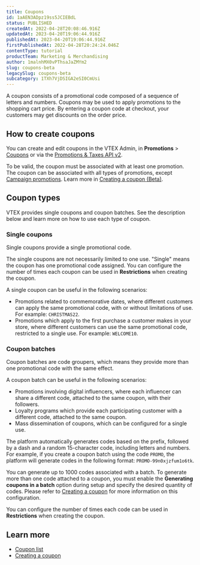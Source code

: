 ```yaml
---
title: Coupons
id: 1aAEN3ADpz19ss5JCIEBdL
status: PUBLISHED
createdAt: 2022-04-28T20:08:46.916Z
updatedAt: 2023-04-20T19:06:44.916Z
publishedAt: 2023-04-20T19:06:44.916Z
firstPublishedAt: 2022-04-28T20:24:24.046Z
contentType: tutorial
productTeam: Marketing & Merchandising
author: 1malnhMX0vPThsaJaZMYm2
slug: coupons-beta
legacySlug: coupons-beta
subcategory: 1TXh7VjDSIGA2eSI0CmUsi
---
```


A coupon consists of a promotional code composed of a sequence of letters and numbers. Coupons may be used to apply promotions to the shopping cart price. By entering a coupon code at checkout, your customers may get discounts on the order price.

## How to create coupons

You can create and edit coupons in the VTEX Admin, in **Promotions** > [Coupons](https://help.vtex.com/en/tutorial/coupons-list-beta--5z5ya3IonsC2W4B5h4JrsZ) or via the [Promotions & Taxes API v2](https://developers.vtex.com/vtex-rest-api/reference/promotions-taxes-api-v2).

<div class="alert alert-warning">
<p>To be valid, the coupon must be associated with at least one promotion. The coupon can be associated with all types of promotions, except <a href="https://help.vtex.com/en/tutorial/campaign-promotion--1ChYXhK2AQGuS6wAqS8Ume">Campaign promotions</a>. Learn more in <a href="https://help.vtex.com/en/tutorial/creating-a-coupon-beta--7lMk3MmhNp2IEccyGApxU">Creating a coupon (Beta)</a>.</p>
</div>

## Coupon types

VTEX provides single coupons and coupon batches. See the description below and learn more on how to use each type of coupon.

### Single coupons

Single coupons provide a single promotional code.

The single coupons are not necessarily limited to one use. "Single" means the coupon has one promotional code assigned. You can configure the number of times each coupon can be used in **Restrictions** when creating the coupon.

A single coupon can be useful in the following scenarios:

* Promotions related to commemorative dates, where different customers can apply the same promotional code, with or without limitations of use. For example: `CHRISTMAS22`.
* Promotions which apply to the first purchase a customer makes in your store, where different customers can use the same promotional code, restricted to a single use. For example: `WELCOME10`.

### Coupon batches

Coupon batches are code groupers, which means they provide more than one promotional code with the same effect.

A coupon batch can be useful in the following scenarios:

* Promotions involving digital influencers, where each influencer can share a different code, attached to the same coupon, with their followers. 
* Loyalty programs which provide each participating customer with a different code, attached to the same coupon.
* Mass dissemination of coupons, which can be configured for a single use.

The platform automatically generates codes based on the prefix, followed by a dash and a random 15-character code, including letters and numbers. For example, if you create a coupon batch using the code `PROMO`, the platform will generate codes in the following format: `PROMO-99n0xjzfum1o6tk`.

You can generate up to 1000 codes associated with a batch. To generate more than one code attached to a coupon, you must enable the **Generating coupons in a batch** option during setup and specify the desired quantity of codes. Please refer to [Creating a coupon](https://help.vtex.com/en/tutorial/creating-a-coupon-beta--7lMk3MmhNp2IEccyGApxU) for more information on this configuration.

You can configure the number of times each code can be used in **Restrictions** when creating the coupon.

## Learn more

* [Coupon list](https://help.vtex.com/en/tutorial/coupons-list-beta--5z5ya3IonsC2W4B5h4JrsZ)
* [Creating a coupon](https://help.vtex.com/en/tutorial/creating-a-coupon-beta--7lMk3MmhNp2IEccyGApxU)
